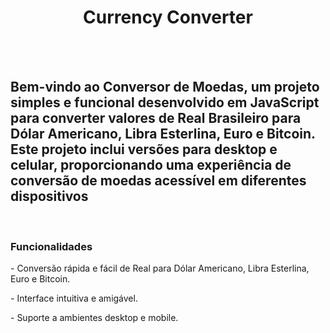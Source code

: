 <h1 align="center">Currency Converter</h1>
<br>
<br>
<h2>Bem-vindo ao Conversor de Moedas, um projeto simples e funcional desenvolvido em JavaScript para converter valores de Real Brasileiro para Dólar Americano, Libra Esterlina, Euro e Bitcoin. Este projeto inclui versões para desktop e celular, proporcionando uma experiência de conversão de moedas acessível em diferentes dispositivos</h2>
<br>
<h3>Funcionalidades</h3>
<p>- Conversão rápida e fácil de Real para Dólar Americano, Libra Esterlina, Euro e Bitcoin.</p>
<p>- Interface intuitiva e amigável.</p>
<p>- Suporte a ambientes desktop e mobile.</p>
